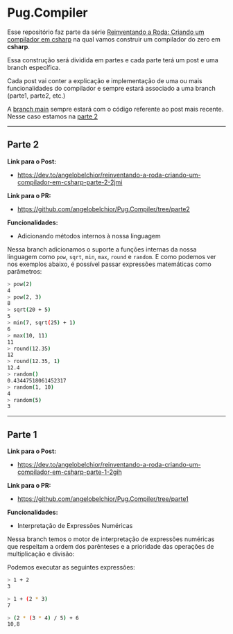 # Pug.Compiler

Esse repositório faz parte da série [Reinventando a Roda: Criando um compilador em csharp](https://dev.to/angelobelchior/reinventando-a-roda-criando-um-compilador-em-csharp-parte-1-2gih) na qual vamos construir um compilador do zero em **csharp**.

Essa construção será dividida em partes e cada parte terá um post e uma branch específica. 

Cada post vai conter a explicação e implementação de uma ou mais funcionalidades do compilador e sempre estará associado a uma branch (parte1, parte2, etc.)


A [branch main](https://github.com/angelobelchior/Pug.Compiler) sempre estará com o código referente ao post mais recente. Nesse caso estamos na [parte 2]([https://dev.to/angelobelchior/reinventando-a-roda-criando-um-compilador-em-csharp-parte-1-2gih](https://dev.to/angelobelchior/reinventando-a-roda-criando-um-compilador-em-csharp-parte-2-2jmi))

----

## Parte 2

**Link para o Post:** 
- https://dev.to/angelobelchior/reinventando-a-roda-criando-um-compilador-em-csharp-parte-2-2jmi

**Link para o PR:** 
- https://github.com/angelobelchior/Pug.Compiler/tree/parte2

**Funcionalidades:**
- Adicionando métodos internos à nossa linguagem

Nessa branch adicionamos o suporte a funções internas da nossa linguagem como `pow`, `sqrt`, `min`, `max`, `round` e `random`. 
E como podemos ver nos exemplos abaixo, é possível passar expressões matemáticas como parâmetros:

```bash
> pow(2)
4
> pow(2, 3)
8
> sqrt(20 + 5)
5
> min(7, sqrt(25) + 1)
6
> max(10, 11)
11
> round(12.35)
12
> round(12.35, 1)
12.4
> random()
0.43447518061452317
> random(1, 10)
4
> random(5)
3
```  
----

## Parte 1

**Link para o Post:** 
- https://dev.to/angelobelchior/reinventando-a-roda-criando-um-compilador-em-csharp-parte-1-2gih

**Link para o PR:** 
- https://github.com/angelobelchior/Pug.Compiler/tree/parte1

**Funcionalidades:**
- Interpretação de Expressões Numéricas

Nessa branch temos o motor de interpretação de expressões numéricas que respeitam a ordem dos parênteses e a prioridade das operações de multiplicação e divisão:

Podemos executar as seguintes expressões:

```bash
> 1 + 2
3

> 1 + (2 * 3)
7

> (2 * (3 * 4) / 5) + 6
10,8
```
